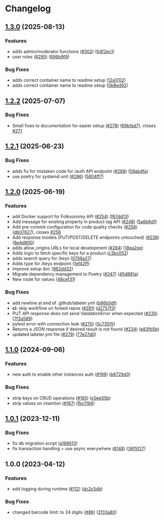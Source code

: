 # Changelog

## [1.3.0](https://github.com/openfoodfacts/folksonomy_api/compare/v1.2.2...v1.3.0) (2025-08-13)


### Features

* adds admin/moderator functions ([#302](https://github.com/openfoodfacts/folksonomy_api/issues/302)) ([04f2ec1](https://github.com/openfoodfacts/folksonomy_api/commit/04f2ec102271e33be7dc6cb70f38e5b0b041dc28))
* user roles ([#295](https://github.com/openfoodfacts/folksonomy_api/issues/295)) ([896b9f9](https://github.com/openfoodfacts/folksonomy_api/commit/896b9f981dc978705d58a5e4cd0023dc76161ad2))


### Bug Fixes

* adds correct container name to readme setup ([12a1702](https://github.com/openfoodfacts/folksonomy_api/commit/12a17027e1499e18cb761ff0d7fab6171dfe364c))
* adds correct container name to readme setup ([0b8ed92](https://github.com/openfoodfacts/folksonomy_api/commit/0b8ed928d48d9dc862cd754d55614921b0add6d5))

## [1.2.2](https://github.com/openfoodfacts/folksonomy_api/compare/v1.2.1...v1.2.2) (2025-07-07)


### Bug Fixes

* Small fixes to documentation for easier setup ([#278](https://github.com/openfoodfacts/folksonomy_api/issues/278)) ([69bfad7](https://github.com/openfoodfacts/folksonomy_api/commit/69bfad7ff99f49e15c1126db1367004d60d8ab96)), closes [#271](https://github.com/openfoodfacts/folksonomy_api/issues/271)

## [1.2.1](https://github.com/openfoodfacts/folksonomy_api/compare/v1.2.0...v1.2.1) (2025-06-23)


### Bug Fixes

* adds fix for mistaken code for /auth API endpoint ([#288](https://github.com/openfoodfacts/folksonomy_api/issues/288)) ([59ab4fa](https://github.com/openfoodfacts/folksonomy_api/commit/59ab4fa2d356d3410353c3aa16028ae121bda7d0))
* use poetry for systemd unit ([#286](https://github.com/openfoodfacts/folksonomy_api/issues/286)) ([5804ff7](https://github.com/openfoodfacts/folksonomy_api/commit/5804ff7e0a8d51bca123d42d9333ec2a66a8e3a7))

## [1.2.0](https://github.com/openfoodfacts/folksonomy_api/compare/v1.1.0...v1.2.0) (2025-06-19)


### Features

* add Docker support for Folksonomy API ([#254](https://github.com/openfoodfacts/folksonomy_api/issues/254)) ([f67dd13](https://github.com/openfoodfacts/folksonomy_api/commit/f67dd13aeabdb86b900dd0fbab38651421027bb8))
* Add message for existing property in product tag API ([#248](https://github.com/openfoodfacts/folksonomy_api/issues/248)) ([5a6b6d1](https://github.com/openfoodfacts/folksonomy_api/commit/5a6b6d1ff5ccd4bb53d4a36d344f9986926b8fd3))
* Add pre-commit configuration for code quality checks ([#258](https://github.com/openfoodfacts/folksonomy_api/issues/258)) ([db07627](https://github.com/openfoodfacts/folksonomy_api/commit/db07627996bfc81ddbf93cf61e111be02fa64c53)), closes [#256](https://github.com/openfoodfacts/folksonomy_api/issues/256)
* Add response models (PUT/POST/DELETE endpoints untouched) ([#238](https://github.com/openfoodfacts/folksonomy_api/issues/238)) ([8e4d800](https://github.com/openfoodfacts/folksonomy_api/commit/8e4d800ea89fff575de226e7d0821f4d95e4f523))
* adds allow_origins URLs for local development ([#284](https://github.com/openfoodfacts/folksonomy_api/issues/284)) ([18ea2ee](https://github.com/openfoodfacts/folksonomy_api/commit/18ea2ee221bc415f7306b81d86b2df039ff59f6b))
* Adds logic to fetch specific keys for a product ([c3bc052](https://github.com/openfoodfacts/folksonomy_api/commit/c3bc05261cbd57c2fbdf5e5267f3082d49c6d5da))
* adds search query for /keys ([0798a27](https://github.com/openfoodfacts/folksonomy_api/commit/0798a27b78341148d12b8472a1e8c525f313d699))
* Adds type for /keys endpoint ([1ef42ff](https://github.com/openfoodfacts/folksonomy_api/commit/1ef42ffdd275b1d8e743fd93ddf641ab4e2209e5))
* Improve setup doc ([962dd32](https://github.com/openfoodfacts/folksonomy_api/commit/962dd326fd4cfb1348406383e6678c457543dbc7))
* Migrate dependency management to Poetry ([#247](https://github.com/openfoodfacts/folksonomy_api/issues/247)) ([45d881a](https://github.com/openfoodfacts/folksonomy_api/commit/45d881af3a6692412d9708ce5d644c6da658cf11))
* New route for values ([48cef31](https://github.com/openfoodfacts/folksonomy_api/commit/48cef3148c0e1d7ec22dedec4dce7860916583a4))


### Bug Fixes

* add newline at end of .github/labeler.yml ([b86b0df](https://github.com/openfoodfacts/folksonomy_api/commit/b86b0dfeb09843932435251eb39d40128892b37c))
* **ci:** skip workflow on forked repos ([#281](https://github.com/openfoodfacts/folksonomy_api/issues/281)) ([d2757f3](https://github.com/openfoodfacts/folksonomy_api/commit/d2757f352d3525fe963d4b7d10e72421b7318240))
* PUT API response does not send ValidationError when expected ([#235](https://github.com/openfoodfacts/folksonomy_api/issues/235)) ([7f3a589](https://github.com/openfoodfacts/folksonomy_api/commit/7f3a5891c73b9508d5b1dcfe0735b61cd20ad5ba))
* pytest error with connection leak ([#270](https://github.com/openfoodfacts/folksonomy_api/issues/270)) ([5c735f5](https://github.com/openfoodfacts/folksonomy_api/commit/5c735f550f3732571a8e5dd92b068db311b5346f))
* Returns a JSON response if desired result is not found ([#234](https://github.com/openfoodfacts/folksonomy_api/issues/234)) ([e83fb5b](https://github.com/openfoodfacts/folksonomy_api/commit/e83fb5bb5da06bc7766d4624b3b49ee63cb39ca6))
* updated labeler.yml file ([#279](https://github.com/openfoodfacts/folksonomy_api/issues/279)) ([77e27d0](https://github.com/openfoodfacts/folksonomy_api/commit/77e27d0edc750b417e525f29986c5cfd36e8b079))

## [1.1.0](https://github.com/openfoodfacts/folksonomy_api/compare/v1.0.1...v1.1.0) (2024-09-06)


### Features

* new auth to enable other instances auth ([#199](https://github.com/openfoodfacts/folksonomy_api/issues/199)) ([b6729d3](https://github.com/openfoodfacts/folksonomy_api/commit/b6729d3984e82005f6d3a04d96466c8a1f1959e3))


### Bug Fixes

* strip keys on CRUD operations ([#165](https://github.com/openfoodfacts/folksonomy_api/issues/165)) ([c0ee55b](https://github.com/openfoodfacts/folksonomy_api/commit/c0ee55b5a2d6527732dc8c0af09a5d86492fa923))
* strip values on insertion ([#167](https://github.com/openfoodfacts/folksonomy_api/issues/167)) ([fbc1194](https://github.com/openfoodfacts/folksonomy_api/commit/fbc1194699d3e38fa58dd69bec4d0eae76921dad))

## [1.0.1](https://github.com/openfoodfacts/folksonomy_api/compare/v1.0.0...v1.0.1) (2023-12-11)


### Bug Fixes

* fix db migration script ([a188613](https://github.com/openfoodfacts/folksonomy_api/commit/a1886131973f088bd3667baa4a4aa9978d6bd167))
* fix transaction handling + use async everywhere ([#148](https://github.com/openfoodfacts/folksonomy_api/issues/148)) ([36f5f27](https://github.com/openfoodfacts/folksonomy_api/commit/36f5f27c17d87de65560dcff077599e79cbecbaf))

## 1.0.0 (2023-04-12)


### Features

* add logging during runtime ([#112](https://github.com/openfoodfacts/folksonomy_api/issues/112)) ([dc2c5db](https://github.com/openfoodfacts/folksonomy_api/commit/dc2c5dbb3e6b31fa033285faf02e2e42f75d8e14))


### Bug Fixes

* changed barcode limit: to 24 digits ([#86](https://github.com/openfoodfacts/folksonomy_api/issues/86)) ([2f33a80](https://github.com/openfoodfacts/folksonomy_api/commit/2f33a80b627d2bd01811d2649e6c54b0b4451a62))
